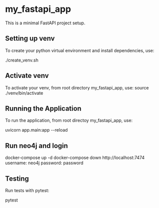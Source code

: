 # my_fastapi_app
This is a minimal FastAPI project setup.

## Setting up venv
To create your python virtual environment and install dependencies, use:

./create_venv.sh

## Activate venv
To activate your venv, from root directory my_fastapi_app, use:
source ./venv/bin/activate

## Running the Application
To run the application, from root directoy my_fastapi_app, use:

uvicorn app.main:app --reload

## Run neo4j and login
docker-compose up -d
docker-compose down
http://localhost:7474
username: neo4j
password: password

## Testing
Run tests with pytest:

pytest
